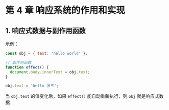 # 第 4 章 响应系统的作用和实现

## 1. 响应式数据与副作用函数

示例：

```js
const obj = { text: 'hello world' };

// 副作用函数
function effect() {
  document.body.innerText = obj.text;
}

obj.text = 'hello 张三';
```

当 `obj.text` 的值变化后，如果 `effect()` 能自动重新执行，则 `obj` 就是响应式数据

